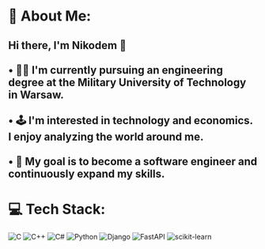 # 💫 About Me:
## Hi there, I'm Nikodem 👋<br><br> • 👨‍🎓 I'm currently pursuing an engineering degree at the Military University of Technology in Warsaw.<br><br> • 🕹 I'm interested in technology and economics. I enjoy analyzing the world around me.<br><br> • 🎯 My goal is to become a software engineer and continuously expand my skills.

# 💻 Tech Stack:
![C](https://img.shields.io/badge/c-%2300599C.svg?style=flat-square&logo=c&logoColor=white) ![C++](https://img.shields.io/badge/c++-%2300599C.svg?style=flat-square&logo=c%2B%2B&logoColor=white) ![C#](https://img.shields.io/badge/c%23-%23239120.svg?style=flat-square&logo=csharp&logoColor=white) ![Python](https://img.shields.io/badge/python-3670A0?style=flat-square&logo=python&logoColor=ffdd54) ![Django](https://img.shields.io/badge/django-%23092E20.svg?style=flat-square&logo=django&logoColor=white) ![FastAPI](https://img.shields.io/badge/FastAPI-005571?style=flat-square&logo=fastapi) ![scikit-learn](https://img.shields.io/badge/scikit--learn-%23F7931E.svg?style=flat-square&logo=scikit-learn&logoColor=white)

<!-- Proudly created with GPRM ( https://gprm.itsvg.in ) -->
